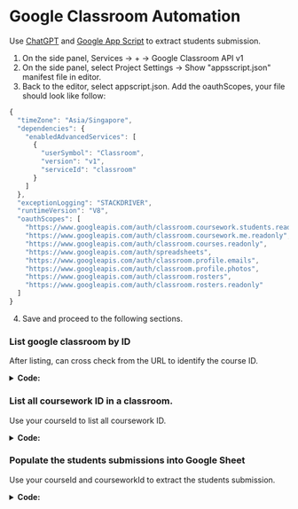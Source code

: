 # Google Classroom Automation

Use [ChatGPT](https://chatgpt.com/) and [Google App Script](https://script.google.com/) to extract students submission.

1. On the side panel, Services -> + -> Google Classroom API v1
2. On the side panel, select Project Settings -> Show "appsscript.json" manifest file in editor.
3. Back to the editor, select appscript.json. Add the oauthScopes, your file should look like follow:

```js
{
  "timeZone": "Asia/Singapore",
  "dependencies": {
    "enabledAdvancedServices": [
      {
        "userSymbol": "Classroom",
        "version": "v1",
        "serviceId": "classroom"
      }
    ]
  },
  "exceptionLogging": "STACKDRIVER",
  "runtimeVersion": "V8",
  "oauthScopes": [
    "https://www.googleapis.com/auth/classroom.coursework.students.readonly",
    "https://www.googleapis.com/auth/classroom.coursework.me.readonly",
    "https://www.googleapis.com/auth/classroom.courses.readonly",
    "https://www.googleapis.com/auth/spreadsheets",
    "https://www.googleapis.com/auth/classroom.profile.emails",
    "https://www.googleapis.com/auth/classroom.profile.photos",
    "https://www.googleapis.com/auth/classroom.rosters",
    "https://www.googleapis.com/auth/classroom.rosters.readonly"
  ]
}
```

4. Save and proceed to the following sections.


### List google classroom by ID

After listing, can cross check from the URL to identify the course ID.

<details style="margin-bottom: 20px;">
  <summary><span style="font-weight: bold;">Code:</span></summary>

```js
function listGoogleClassroomIds() {
  try {
    // Enable the Classroom API in your Google Apps Script project before running this
    const courses = Classroom.Courses.list();
    
    if (!courses.courses || courses.courses.length === 0) {
      Logger.log('No courses found.');
      return;
    }

    Logger.log('Google Classroom IDs:');
    courses.courses.forEach(course => {
      Logger.log(`Course Name: ${course.name}, ID: ${course.id}, URL: ${course.alternateLink}`);
    });
  } catch (error) {
    Logger.log(`Error: ${error.message}`);
  }
}
```
</details>

### List all coursework ID in a classroom.

Use your courseId to list all coursework ID.

<details style="margin-bottom: 20px;">
  <summary><span style="font-weight: bold;">Code:</span></summary>

```js
function listCourseworkSubmissions() {
  courseId = 760178803083
  try {
    // Fetch all courseworks for the given course ID
    const courseWorks = Classroom.Courses.CourseWork.list(courseId);

    if (!courseWorks.courseWork || courseWorks.courseWork.length === 0) {
      Logger.log('No courseworks found for this course.');
      return;
    }

    Logger.log(`Courseworks for Course ID: ${courseId}`);
    courseWorks.courseWork.forEach(courseWork => {
      Logger.log(`Coursework Title: ${courseWork.title}, ID: ${courseWork.id}`);

    });
  } catch (error) {
    Logger.log(`Error: ${error.message}`);
  }
}
```
</details>

### Populate the students submissions into Google Sheet

Use your courseId and courseworkId to extract the students submission.

<details style="margin-bottom: 20px;">
  <summary><span style="font-weight: bold;">Code:</span></summary>

```js
function listSubmissionsForCourseworkToNewSheet() {
  courseId = 760178803083;
  courseworkId = 760178803117;
  try {
    // Create a new Google Sheet
    const spreadsheet = SpreadsheetApp.create(`Submissions for Coursework ${courseworkId}`);
    const sheet = spreadsheet.getActiveSheet();
    sheet.appendRow(['First Name', 'Last Name', 'Full Name', 'Email', 'Submission Date', 'Submission State', 'Attachment Link']); // Add headers

    // Fetch submissions for the given coursework ID
    const submissions = Classroom.Courses.CourseWork.StudentSubmissions.list(courseId, courseworkId);

    if (!submissions.studentSubmissions || submissions.studentSubmissions.length === 0) {
      Logger.log(`No submissions found for coursework ID: ${courseworkId}`);
      return;
    }

    Logger.log(`Submissions for Coursework ID: ${courseworkId}`);
    submissions.studentSubmissions.forEach(submission => {
      const student = Classroom.UserProfiles.get(submission.userId); // Fetch student details
      const firstName = student.name.givenName;
      const lastName = student.name.familyName;
      const fullName = student.name.fullName;
      const studentEmail = student.emailAddress;
      const submissionDate = submission.updateTime || 'N/A';
      const submissionState = submission.state || 'N/A';
      const attachmentLink = submission.assignmentSubmission?.attachments?.[0]?.driveFile?.alternateLink || 'No attachment';

      // Log the details
      Logger.log(`First Name: ${firstName}, Last Name: ${lastName}, Full Name: ${fullName}, Email: ${studentEmail}, Submission Date: ${submissionDate}, Submission State: ${submissionState}, Attachment Link: ${attachmentLink}`);

      // Append the details to the sheet
      sheet.appendRow([firstName, lastName, fullName, studentEmail, submissionDate, submissionState, attachmentLink]);
    });

    // Display the link to the new spreadsheet
    const spreadsheetUrl = spreadsheet.getUrl();
    Logger.log(`Spreadsheet created: ${spreadsheetUrl}`);
  } catch (error) {
    Logger.log(`Error: ${error.message}`);
  }
}
```
</details>
